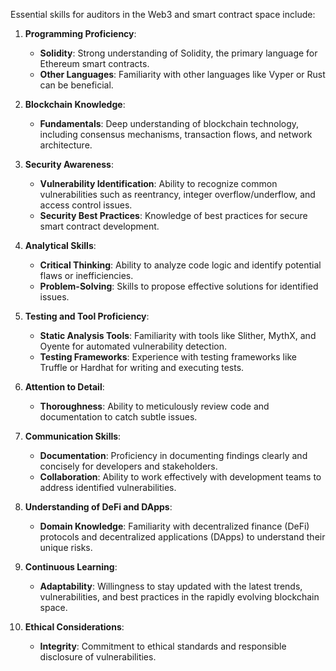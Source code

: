 Essential skills for auditors in the Web3 and smart contract space include:

1. **Programming Proficiency**:
    
    - **Solidity**: Strong understanding of Solidity, the primary language for Ethereum smart contracts.
    - **Other Languages**: Familiarity with other languages like Vyper or Rust can be beneficial.
2. **Blockchain Knowledge**:
    
    - **Fundamentals**: Deep understanding of blockchain technology, including consensus mechanisms, transaction flows, and network architecture.
3. **Security Awareness**:
    
    - **Vulnerability Identification**: Ability to recognize common vulnerabilities such as reentrancy, integer overflow/underflow, and access control issues.
    - **Security Best Practices**: Knowledge of best practices for secure smart contract development.
4. **Analytical Skills**:
    
    - **Critical Thinking**: Ability to analyze code logic and identify potential flaws or inefficiencies.
    - **Problem-Solving**: Skills to propose effective solutions for identified issues.
5. **Testing and Tool Proficiency**:
    
    - **Static Analysis Tools**: Familiarity with tools like Slither, MythX, and Oyente for automated vulnerability detection.
    - **Testing Frameworks**: Experience with testing frameworks like Truffle or Hardhat for writing and executing tests.
6. **Attention to Detail**:
    
    - **Thoroughness**: Ability to meticulously review code and documentation to catch subtle issues.
7. **Communication Skills**:
    
    - **Documentation**: Proficiency in documenting findings clearly and concisely for developers and stakeholders.
    - **Collaboration**: Ability to work effectively with development teams to address identified vulnerabilities.
8. **Understanding of DeFi and DApps**:
    
    - **Domain Knowledge**: Familiarity with decentralized finance (DeFi) protocols and decentralized applications (DApps) to understand their unique risks.
9. **Continuous Learning**:
    
    - **Adaptability**: Willingness to stay updated with the latest trends, vulnerabilities, and best practices in the rapidly evolving blockchain space.
10. **Ethical Considerations**:
    
    - **Integrity**: Commitment to ethical standards and responsible disclosure of vulnerabilities.